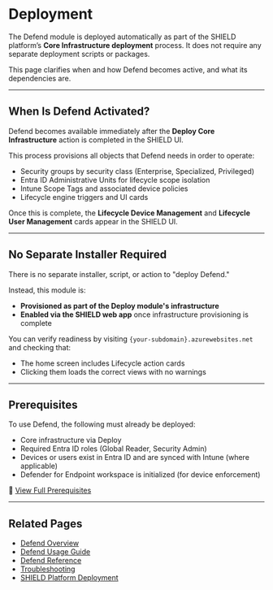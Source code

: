 # Deployment

The Defend module is deployed automatically as part of the SHIELD platform’s **Core Infrastructure deployment** process. It does not require any separate deployment scripts or packages.

This page clarifies when and how Defend becomes active, and what its dependencies are.

---

## When Is Defend Activated?

Defend becomes available immediately after the **Deploy Core Infrastructure** action is completed in the SHIELD UI.

This process provisions all objects that Defend needs in order to operate:

- Security groups by security class (Enterprise, Specialized, Privileged)
- Entra ID Administrative Units for lifecycle scope isolation
- Intune Scope Tags and associated device policies
- Lifecycle engine triggers and UI cards

Once this is complete, the **Lifecycle Device Management** and **Lifecycle User Management** cards appear in the SHIELD UI.

---

## No Separate Installer Required

There is no separate installer, script, or action to "deploy Defend."

Instead, this module is:

- **Provisioned as part of the Deploy module's infrastructure**
- **Enabled via the SHIELD web app** once infrastructure provisioning is complete

You can verify readiness by visiting `{your-subdomain}.azurewebsites.net` and checking that:

- The home screen includes Lifecycle action cards
- Clicking them loads the correct views with no warnings

---

## Prerequisites

To use Defend, the following must already be deployed:

- Core infrastructure via Deploy
- Required Entra ID roles (Global Reader, Security Admin)
- Devices or users exist in Entra ID and are synced with Intune (where applicable)
- Defender for Endpoint workspace is initialized (for device enforcement)

📖 [View Full Prerequisites](Prerequisites.md)

---

## Related Pages

- [Defend Overview](index.md)
- [Defend Usage Guide](Usage-Guide/index.md)
- [Defend Reference](Reference/index.md)
- [Troubleshooting](Troubleshooting.md)
- [SHIELD Platform Deployment](../Getting-Started.md)
